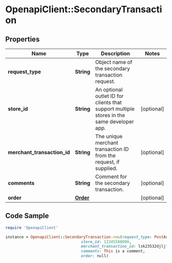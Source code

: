 # OpenapiClient::SecondaryTransaction

## Properties

Name | Type | Description | Notes
------------ | ------------- | ------------- | -------------
**request_type** | **String** | Object name of the secondary transaction request. | 
**store_id** | **String** | An optional outlet ID for clients that support multiple stores in the same developer app. | [optional] 
**merchant_transaction_id** | **String** | The unique merchant transaction ID from the request, if supplied. | [optional] 
**comments** | **String** | Comment for the secondary transaction. | [optional] 
**order** | [**Order**](Order.md) |  | [optional] 

## Code Sample

```ruby
require 'OpenapiClient'

instance = OpenapiClient::SecondaryTransaction.new(request_type: PostAuthTransaction,
                                 store_id: 12345500000,
                                 merchant_transaction_id: lsk23532djljff3,
                                 comments: This is a comment,
                                 order: null)
```


